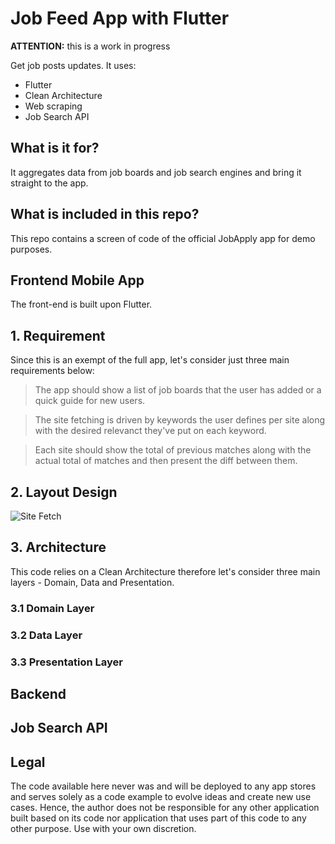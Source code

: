 # Job Feed App with Flutter

**ATTENTION:** this is a work in progress

Get job posts updates. It uses:

* Flutter
* Clean Architecture
* Web scraping
* Job Search API

## What is it for?

It aggregates data from job boards and job search engines and bring it straight to the app.

## What is included in this repo?

This repo contains a screen of code of the official JobApply app for demo purposes.

## Frontend Mobile App

The front-end is built upon Flutter.

## 1. Requirement

Since this is an exempt of the full app, let's consider just three main requirements below:

> The app should show a list of job boards that the user has added or a quick guide for new users.

> The site fetching is driven by keywords the user defines per site along with the desired relevanct they've put on each keyword.

> Each site should show the total of previous matches along with the actual total of matches and then present the diff between them.

## 2. Layout Design

![Site Fetch](../blob/skeleton/assets/JobFeedApp-SiteFetch-2022-01-11-1932.png)

## 3. Architecture

This code relies on a Clean Architecture therefore let's consider three main layers - Domain, Data and Presentation.

### 3.1 Domain Layer

### 3.2 Data Layer

### 3.3 Presentation Layer

## Backend

## Job Search API

## Legal

The code available here never was and will be deployed to any app stores and serves solely as a code example to evolve ideas and create new use cases. Hence, the author does not be responsible for any other application built based on its code nor application that uses part of this code to any other purpose. Use with your own discretion.